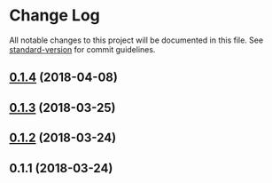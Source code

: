 # Change Log

All notable changes to this project will be documented in this file. See [standard-version](https://github.com/conventional-changelog/standard-version) for commit guidelines.

<a name="0.1.4"></a>
## [0.1.4](https://github.com/funkizer/ng-file-manager/compare/v0.1.3...v0.1.4) (2018-04-08)



<a name="0.1.3"></a>
## [0.1.3](https://github.com/funkizer/ng-file-manager/compare/v0.1.2...v0.1.3) (2018-03-25)



<a name="0.1.2"></a>
## [0.1.2](https://github.com/funkizer/ng-file-manager/compare/v0.1.1...v0.1.2) (2018-03-24)



<a name="0.1.1"></a>
## 0.1.1 (2018-03-24)
